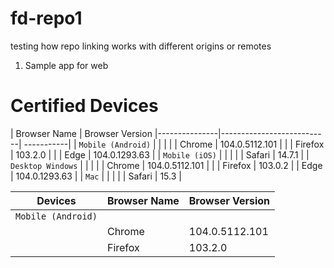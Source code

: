 # fd-repo1
testing how repo linking works with different origins or remotes
1. Sample app for web

# Certified Devices

| Browser Name | Browser Version |---------------|---------------------------| -----------| | `Mobile (Android)` | | | | | Chrome | 104.0.5112.101 | | | Firefox | 103.2.0 | | | Edge | 104.0.1293.63 | | `Mobile (iOS)` | | | | | Safari | 14.7.1 | | `Desktop Windows` | | | | | Chrome | 104.0.5112.101 | | | Firefox | 103.0.2 | | Edge | 104.0.1293.63 | | `Mac` | | | | | Safari | 15.3 |


|  Devices | Browser Name | Browser Version |
| --- | --- | --- |
| `Mobile (Android)` |  |  |
|  | Chrome | 104.0.5112.101 |
|  | Firefox | 103.2.0 |
